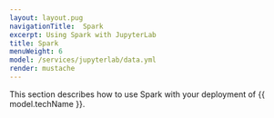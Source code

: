 ```yaml
---
layout: layout.pug
navigationTitle:  Spark
excerpt: Using Spark with JupyterLab
title: Spark
menuWeight: 6
model: /services/jupyterlab/data.yml
render: mustache
---
```

This section describes how to use Spark with your deployment of {{ model.techName }}.

